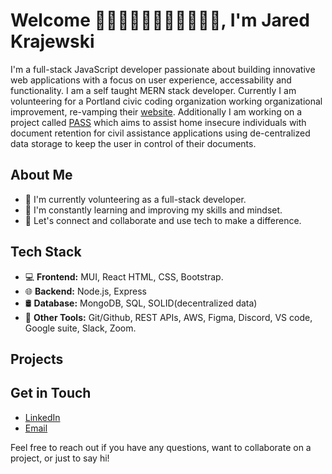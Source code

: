 # Welcome 👋👋🏿👋🏽👋🏻👋🏾👋🏼, I'm Jared Krajewski

I'm a  full-stack JavaScript developer passionate about building innovative web applications with a focus on user experience, accessability and functionality. I am a self taught MERN stack developer. Currently I am volunteering for a Portland civic coding organization working organizational improvement, re-vamping their [website](https://github.com/codeforpdx/codepdx_website). Additionally I am working on a project called [PASS](https://github.com/codeforpdx/PASS) which aims to assist home insecure individuals with document retention for civil assistance applications using de-centralized data storage to keep the user in control of their documents.

## About Me

- 💼 I'm currently volunteering as a full-stack developer.
- 🌱 I'm constantly learning and improving my skills and mindset.
- 💬 Let's connect and collaborate and use tech to make a difference.

## Tech Stack

- 💻 **Frontend:** MUI, React HTML, CSS, Bootstrap.
- 🌐 **Backend:** Node.js, Express
- 🛢️ **Database:** MongoDB, SQL, SOLID(decentralized data)
- 🚀 **Other Tools:** Git/Github, REST APIs, AWS, Figma, Discord, VS code, Google suite, Slack, Zoom.

## Projects

## Get in Touch

- [LinkedIn](https://www.linkedin.com/in/jared-krajewski-13805a256/)
- [Email](krajewski.jared@gmail.com)

Feel free to reach out if you have any questions, want to collaborate on a project, or just to say hi!
